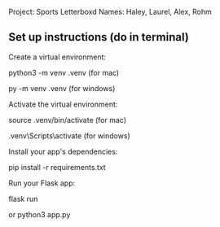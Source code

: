 Project: Sports Letterboxd
Names: Haley, Laurel, Alex, Rohm


## Set up instructions (do in terminal)

Create a virtual environment:

python3 -m venv .venv (for mac)

py -m venv .venv (for windows)


Activate the virtual environment:

source .venv/bin/activate (for mac)

.venv\Scripts\activate (for windows)


Install your app's dependencies:

pip install -r requirements.txt


Run your Flask app:

flask run

or python3 app.py
